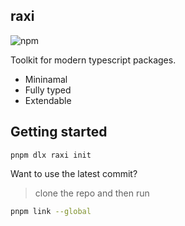 ## raxi

![npm](https://img.shields.io/npm/v/raxi)

Toolkit for modern typescript packages.

-   Mininamal
-   Fully typed
-   Extendable

## Getting started

```
pnpm dlx raxi init
```


Want to use the latest commit?

> clone the repo  and then run 


```bash
pnpm link --global
```
